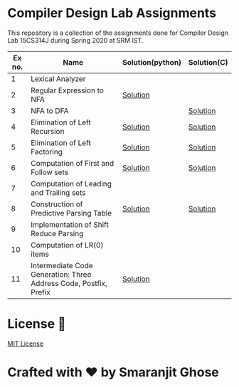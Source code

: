 # Compiler Design Lab Assignments

This repository is a collection of the assignments done for Compiler Design Lab 15CS314J during Spring 2020 at SRM IST.


|Ex no.|Name|Solution(python)|Solution(C)|
|------|----|----------------|-----------|
|1|Lexical Analyzer|||
|2|Regular Expression to NFA|[Solution](assignments_python/re_to_nfa.py)||
|3|NFA to DFA||[Solution](assignments_c/nfa_to_dfa.py)|
|4|Elimination of Left Recursion|[Solution](assignments_python/left_recursion.py)|[Solution](assignments_c/left_recursion.c)|
|5|Elimination of Left Factoring|[Solution](assignments_python/left_factoring.py)|[Solution](assignments_c/left_factoring.c)|
|6|Computation of First and Follow sets|[Solution](assignments_python/first_and_follow.py)|[Solution](assignments_c/first_and_follow.c)|
|7|Computation of Leading and Trailing sets|||
|8|Construction of Predictive Parsing Table|[Solution](assignments_python/predictive_parsing.py)|[Solution](assignments_c/predictive_parsing.c)|
|9|Implementation of Shift Reduce Parsing|||
|10|Computation of LR(0) items |||
|11|Intermediate Code Generation: Three Address Code, Postfix, Prefix |[Solution](assignments_python/intermediate_code_generation.py)||


# License 📜

[MIT License](https://github.com/smaranjitghose/compiler_design_lab/blob/master/LICENSE)

# **Crafted with ❤ by Smaranjit Ghose**

